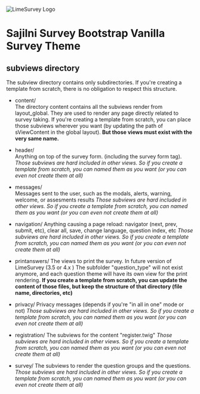 ![LimeSurvey Logo](https://www.limesurvey.org/images/logos/logo_main.png)
# Sajilni Survey Bootstrap Vanilla Survey Theme

## subviews directory
The subview directory contains only subdirectories.
If you're creating a template from scratch, there is no obligation to respect this structure.

* content/      
    The directory content contains all the subviews render from layout_global.
    They are used to render any page directly related to survey taking.
    If you're creating a template from scratch, you can place those subviews wherever you want (by updating the path of sViewContent in the global layout).
    **But those views must exist with the very same name.**

* header/       
    Anything on top of the survey form. (including the survey form tag).
    *Those subviews are hard included in other views. So if you create a template from scratch, you can named them as you want (or you can even not create them at all)*

* messages/     
    Messages sent to the user, such as the modals, alerts, warning, welcome, or assesments results
    *Those subviews are hard included in other views. So if you create a template from scratch, you can named them as you want (or you can even not create them at all)*

* navigation/
    Anything causing a page reload: navigator (next, prev, submit, etc), clear all, save, change language, question index, etc
    *Those subviews are hard included in other views. So if you create a template from scratch, you can named them as you want (or you can even not create them at all)*

* printanswers/
    The views to print the survey. In future version of LimeSurvey (3.5 or 4.x ) The subfolder "question_type" will not exist anymore, and each question theme will have its own view for the print rendering.
    **If you create a template from scratch, you can update the content of those files, but keep the structure of that directory (file name, directories, etc)**

* privacy/
    Privacy messages (depends if you're "in all in one" mode or not)
    *Those subviews are hard included in other views. So if you create a template from scratch, you can named them as you want (or you can even not create them at all)*

* registration/
    The subviews for the content "register.twig"
    *Those subviews are hard included in other views. So if you create a template from scratch, you can named them as you want (or you can even not create them at all)*

* survey/
    The subviews to render the question groups and the questions.
    *Those subviews are hard included in other views. So if you create a template from scratch, you can named them as you want (or you can even not create them at all)*
